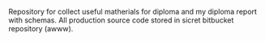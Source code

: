 Repository for collect useful matherials for diploma and my diploma report with schemas.
All production source code stored in sicret bitbucket repository (awww).
